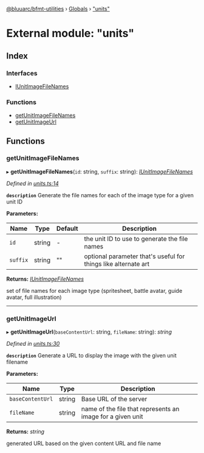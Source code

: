 [@bluuarc/bfmt-utilities](../README.md) › [Globals](../globals.md) › ["units"](_units_.md)

# External module: "units"

## Index

### Interfaces

* [IUnitImageFileNames](../interfaces/_units_.iunitimagefilenames.md)

### Functions

* [getUnitImageFileNames](_units_.md#getunitimagefilenames)
* [getUnitImageUrl](_units_.md#getunitimageurl)

## Functions

###  getUnitImageFileNames

▸ **getUnitImageFileNames**(`id`: string, `suffix`: string): *[IUnitImageFileNames](../interfaces/_units_.iunitimagefilenames.md)*

*Defined in [units.ts:14](https://github.com/BluuArc/bfmt-utilities/blob/9e9d9b5/src/units.ts#L14)*

**`description`** Generate the file names for each of the image type for a given unit ID

**Parameters:**

Name | Type | Default | Description |
------ | ------ | ------ | ------ |
`id` | string | - | the unit ID to use to generate the file names |
`suffix` | string | "" | optional parameter that's useful for things like alternate art |

**Returns:** *[IUnitImageFileNames](../interfaces/_units_.iunitimagefilenames.md)*

set of file names for each image type (spritesheet, battle avatar, guide avatar, full illustration)

___

###  getUnitImageUrl

▸ **getUnitImageUrl**(`baseContentUrl`: string, `fileName`: string): *string*

*Defined in [units.ts:30](https://github.com/BluuArc/bfmt-utilities/blob/9e9d9b5/src/units.ts#L30)*

**`description`** Generate a URL to display the image with the given unit filename

**Parameters:**

Name | Type | Description |
------ | ------ | ------ |
`baseContentUrl` | string | Base URL of the server |
`fileName` | string | name of the file that represents an image for a given unit |

**Returns:** *string*

generated URL based on the given content URL and file name
